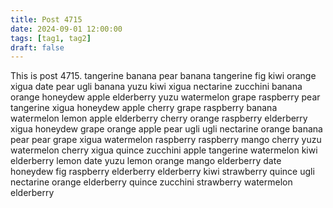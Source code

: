 ```yaml
---
title: Post 4715
date: 2024-09-01 12:00:00
tags: [tag1, tag2]
draft: false
---
```

This is post 4715.
tangerine
banana
pear
banana
tangerine
fig
kiwi
orange
xigua
date
pear
ugli
banana
yuzu
kiwi
xigua
nectarine
zucchini
banana
orange
honeydew
apple
elderberry
yuzu
watermelon
grape
raspberry
pear
tangerine
xigua
honeydew
apple
cherry
grape
raspberry
banana
watermelon
lemon
apple
elderberry
cherry
orange
raspberry
elderberry
xigua
honeydew
grape
orange
apple
pear
ugli
ugli
nectarine
orange
banana
pear
pear
grape
xigua
watermelon
raspberry
raspberry
mango
cherry
yuzu
watermelon
cherry
xigua
quince
zucchini
apple
tangerine
watermelon
kiwi
elderberry
lemon
date
yuzu
lemon
orange
mango
elderberry
date
honeydew
fig
raspberry
elderberry
elderberry
kiwi
strawberry
quince
ugli
nectarine
orange
elderberry
quince
zucchini
strawberry
watermelon
elderberry
